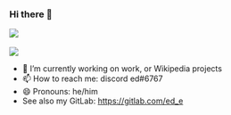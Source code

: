 ### Hi there 👋
<a href="https://github.com/ed6767">
  <img align="center" src="https://github-readme-stats.vercel.app/api?username=ed6767&show_icons=true&include_all_commits=true&show_icons=true&title_color=fff&icon_color=79ff97&text_color=9f9f9f&bg_color=151515" />
</a>
<br><br>
<a href="https://github.com/ed6767?tab=repositories">
  <img align="center" src="https://github-readme-stats.vercel.app/api/top-langs/?username=ed6767&layout=compact&show_icons=true&title_color=fff&icon_color=79ff97&text_color=9f9f9f&bg_color=151515" />
</a>

- 🔭 I’m currently working on work, or Wikipedia projects
- 📫 How to reach me: discord ed#6767
- 😄 Pronouns: he/him
- See also my GitLab: https://gitlab.com/ed_e
